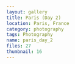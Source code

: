 ```yaml
---
layout: gallery
title: Paris (Day 2)
location: Paris, France
category: photography
tags: Photography
name: paris_day_2
files: 27
thumbnail: 16
---
```

